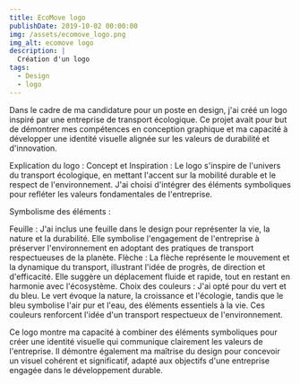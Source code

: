 ```yaml
---
title: EcoMove logo
publishDate: 2019-10-02 00:00:00
img: /assets/ecomove_logo.png
img_alt: ecomove logo
description: |
  Création d'un logo
tags:
  - Design
  - logo
---
```

 
Dans le cadre de ma candidature pour un poste en design, j'ai créé un logo inspiré par une entreprise de transport écologique. Ce projet avait pour but de démontrer mes compétences en conception graphique et ma capacité à développer une identité visuelle alignée sur les valeurs de durabilité et d'innovation.

Explication du logo :
Concept et Inspiration : Le logo s'inspire de l'univers du transport écologique, en mettant l'accent sur la mobilité durable et le respect de l'environnement. J'ai choisi d'intégrer des éléments symboliques pour refléter les valeurs fondamentales de l'entreprise.

Symbolisme des éléments :

Feuille : J'ai inclus une feuille dans le design pour représenter la vie, la nature et la durabilité. Elle symbolise l'engagement de l'entreprise à préserver l'environnement en adoptant des pratiques de transport respectueuses de la planète.
Flèche : La flèche représente le mouvement et la dynamique du transport, illustrant l'idée de progrès, de direction et d'efficacité. Elle suggère un déplacement fluide et rapide, tout en restant en harmonie avec l'écosystème.
Choix des couleurs : J'ai opté pour du vert et du bleu. Le vert évoque la nature, la croissance et l'écologie, tandis que le bleu symbolise l'air pur et l'eau, des éléments essentiels à la vie. Ces couleurs renforcent l'idée d'un transport respectueux de l'environnement.

Ce logo montre ma capacité à combiner des éléments symboliques pour créer une identité visuelle qui communique clairement les valeurs de l'entreprise. Il démontre également ma maîtrise du design pour concevoir un visuel cohérent et significatif, adapté aux objectifs d'une entreprise engagée dans le développement durable.